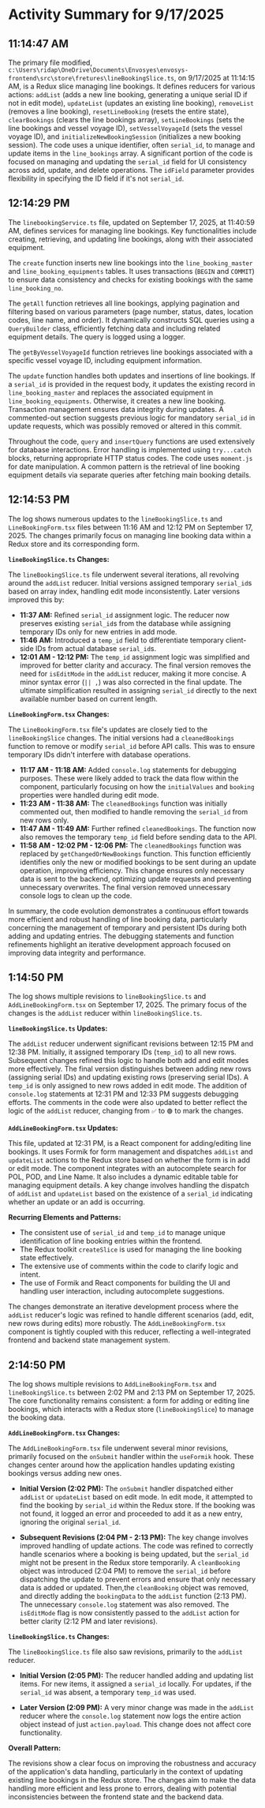 # Activity Summary for 9/17/2025

## 11:14:47 AM
The primary file modified, `c:\Users\ridap\OneDrive\Documents\Envosyes\envosys-frontend\src\store\fretures\lineBookingSlice.ts`, on 9/17/2025 at 11:14:15 AM, is a Redux slice managing line bookings.  It defines reducers for various actions: `addList` (adds a new line booking, generating a unique serial ID if not in edit mode), `updateList` (updates an existing line booking), `removeList` (removes a line booking), `resetLineBooking` (resets the entire state), `clearBookings` (clears the line bookings array), `setLineBookings` (sets the line bookings and vessel voyage ID), `setVesselVoyageId` (sets the vessel voyage ID), and `initializeNewBookingSession` (initializes a new booking session).  The code uses a unique identifier, often `serial_id`, to manage and update items in the `line_bookings` array.  A significant portion of the code is focused on managing and updating the `serial_id` field for UI consistency across add, update, and delete operations.  The `idField` parameter provides flexibility in specifying the ID field if it's not `serial_id`.


## 12:14:29 PM
The `linebookingService.ts` file, updated on September 17, 2025, at 11:40:59 AM,  defines services for managing line bookings.  Key functionalities include creating, retrieving, and updating line bookings, along with their associated equipment.

The `create` function inserts new line bookings into the `line_booking_master` and `line_booking_equipments` tables. It uses transactions (`BEGIN` and `COMMIT`) to ensure data consistency and checks for existing bookings with the same `line_booking_no`.

The `getAll` function retrieves all line bookings, applying pagination and filtering based on various parameters (page number, status, dates, location codes, line name, and order).  It dynamically constructs SQL queries using a `QueryBuilder` class, efficiently fetching data and including related equipment details.  The query is logged using a logger.

The `getByVesselVoyageId` function retrieves line bookings associated with a specific vessel voyage ID, including equipment information.

The `update` function handles both updates and insertions of line bookings. If a `serial_id` is provided in the request body, it updates the existing record in `line_booking_master` and replaces the associated equipment in `line_booking_equipments`. Otherwise, it creates a new line booking. Transaction management ensures data integrity during updates.  A commented-out section suggests previous logic for mandatory `serial_id` in update requests, which was possibly removed or altered in this commit.

Throughout the code,  `query` and `insertQuery` functions are used extensively for database interactions.  Error handling is implemented using `try...catch` blocks, returning appropriate HTTP status codes.  The code uses `moment.js` for date manipulation. A common pattern is the retrieval of line booking equipment details via separate queries after fetching main booking details.


## 12:14:53 PM
The log shows numerous updates to the `lineBookingSlice.ts` and `LineBookingForm.tsx` files between 11:16 AM and 12:12 PM on September 17, 2025.  The changes primarily focus on managing line booking data within a Redux store and its corresponding form.

**`lineBookingSlice.ts` Changes:**

The `lineBookingSlice.ts` file underwent several iterations, all revolving around the `addList` reducer.  Initial versions assigned temporary `serial_id`s based on array index,  handling edit mode inconsistently. Later versions improved this by:

*   **11:37 AM:**  Refined `serial_id` assignment logic.  The reducer now preserves existing `serial_id`s from the database while assigning temporary IDs only for new entries in add mode.
*   **11:46 AM:** Introduced a `temp_id` field to differentiate temporary client-side IDs from actual database `serial_id`s.
*   **12:01 AM - 12:12 PM:** The `temp_id` assignment logic was simplified and improved for better clarity and accuracy. The final version removes the need for `isEditMode` in the `addList` reducer, making it more concise.  A minor syntax error (`|| ,`) was also corrected in the final update.  The ultimate simplification resulted in assigning `serial_id` directly to the next available number based on current length.



**`LineBookingForm.tsx` Changes:**

The `LineBookingForm.tsx` file's updates are closely tied to the `lineBookingSlice` changes.  The initial versions had a `cleanedBookings` function to remove or modify `serial_id` before API calls.  This was to ensure temporary IDs didn't interfere with database operations.

*   **11:17 AM - 11:18 AM:**  Added `console.log` statements for debugging purposes. These were likely added to track the data flow within the component, particularly focusing on how the `initialValues` and `booking` properties were handled during edit mode.
*   **11:23 AM - 11:38 AM:** The `cleanedBookings` function was initially commented out, then modified to handle removing the `serial_id` from new rows only.
*   **11:47 AM - 11:49 AM:** Further refined `cleanedBookings`. The function now also removes the temporary `temp_id` field before sending data to the API.
*   **11:58 AM - 12:02 PM - 12:06 PM:** The  `cleanedBookings` function was replaced by  `getChangedOrNewBookings` function. This function efficiently identifies only the new or modified bookings to be sent during an update operation, improving efficiency. This change ensures only necessary data is sent to the backend, optimizing update requests and preventing unnecessary overwrites.  The final version removed unnecessary console logs to clean up the code.

In summary, the code evolution demonstrates a continuous effort towards more efficient and robust handling of line booking data, particularly concerning the management of temporary and persistent IDs during both adding and updating entries.  The debugging statements and function refinements highlight an iterative development approach focused on improving data integrity and performance.


## 1:14:50 PM
The log shows multiple revisions to `lineBookingSlice.ts` and `AddLineBookingForm.tsx` on September 17, 2025.  The primary focus of the changes is the `addList` reducer within `lineBookingSlice.ts`.

**`lineBookingSlice.ts` Updates:**

The `addList` reducer underwent significant revisions between 12:15 PM and 12:38 PM.  Initially, it assigned temporary IDs (`temp_id`) to all new rows.  Subsequent changes refined this logic to handle both add and edit modes more effectively.  The final version distinguishes between adding new rows (assigning serial IDs) and updating existing rows (preserving serial IDs).  A `temp_id` is only assigned to new rows added in edit mode. The addition of `console.log` statements at 12:31 PM and 12:33 PM suggests debugging efforts.  The comments in the code were also updated to better reflect the logic of the `addList` reducer, changing from `✅` to `🟢` to mark the changes.

**`AddLineBookingForm.tsx` Updates:**

This file, updated at 12:31 PM, is a React component for adding/editing line bookings.  It uses Formik for form management and dispatches `addList` and `updateList` actions to the Redux store based on whether the form is in add or edit mode. The component integrates with an autocomplete search for POL, POD, and Line Name.  It also includes a dynamic editable table for managing equipment details. A key change involves handling the dispatch of `addList` and `updateList` based on the existence of a `serial_id` indicating whether an update or an add is occurring.

**Recurring Elements and Patterns:**

*   The consistent use of `serial_id` and `temp_id` to manage unique identification of line booking entries within the frontend.
*   The Redux toolkit `createSlice` is used for managing the line booking state effectively.
*   The extensive use of comments within the code to clarify logic and intent.
*   The use of Formik and React components for building the UI and handling user interaction, including autocomplete suggestions.

The changes demonstrate an iterative development process where the `addList` reducer's logic was refined to handle different scenarios (add, edit, new rows during edits) more robustly. The `AddLineBookingForm.tsx` component is tightly coupled with this reducer, reflecting a well-integrated frontend and backend state management system.


## 2:14:50 PM
The log shows multiple revisions to `AddLineBookingForm.tsx` and `lineBookingSlice.ts` between 2:02 PM and 2:13 PM on September 17, 2025.  The core functionality remains consistent: a form for adding or editing line bookings, which interacts with a Redux store (`lineBookingSlice`) to manage the booking data.

**`AddLineBookingForm.tsx` Changes:**

The `AddLineBookingForm.tsx` file underwent several minor revisions, primarily focused on the `onSubmit` handler within the `useFormik` hook.  These changes center around how the application handles updating existing bookings versus adding new ones.

* **Initial Version (2:02 PM):**  The `onSubmit` handler dispatched either `addList` or `updateList` based on edit mode.  In edit mode, it attempted to find the booking by `serial_id` within the Redux store. If the booking was not found, it logged an error and proceeded to add it as a new entry, ignoring the original `serial_id`.

* **Subsequent Revisions (2:04 PM - 2:13 PM):**  The key change involves improved handling of update actions.  The code was refined to correctly handle scenarios where a booking is being updated, but the `serial_id` might not be present in the Redux store temporarily. A `cleanBooking` object was introduced (2:04 PM) to remove the `serial_id` before dispatching the update to prevent errors and ensure that only necessary data is added or updated. Then,the `cleanBooking` object was removed, and directly adding the `bookingData` to the `addList` function  (2:13 PM). The unnecessary `console.log` statement was also removed.  The `isEditMode` flag is now consistently passed to the `addList` action for better clarity (2:12 PM and later revisions).


**`lineBookingSlice.ts` Changes:**

The `lineBookingSlice.ts` file also saw revisions, primarily to the `addList` reducer.

* **Initial Version (2:05 PM):** The reducer handled adding and updating list items.  For new items, it assigned a `serial_id` locally. For updates, if the `serial_id` was absent, a temporary `temp_id` was used.

* **Later Version (2:09 PM):** A very minor change was made in the `addList` reducer where the `console.log` statement now logs the entire action object instead of just `action.payload`. This change does not affect core functionality.


**Overall Pattern:**

The revisions show a clear focus on improving the robustness and accuracy of the application's data handling, particularly in the context of updating existing line bookings in the Redux store. The changes aim to make the data handling more efficient and less prone to errors, dealing with potential inconsistencies between the frontend state and the backend data.
